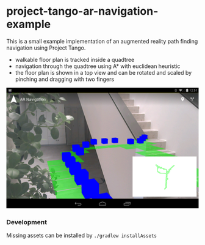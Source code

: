 # project-tango-ar-navigation-example

This is a small example implementation of an augmented reality path 
finding navigation using Project Tango. 

* walkable floor plan is tracked inside a quadtree
* navigation through the quadtree using A* with euclidean heuristic
* the floor plan is shown in a top view and can be rotated and scaled by pinching and dragging with two fingers

![Screenshot](screenshot.png)
 
### Development

Missing assets can be installed by `./gradlew installAssets`
